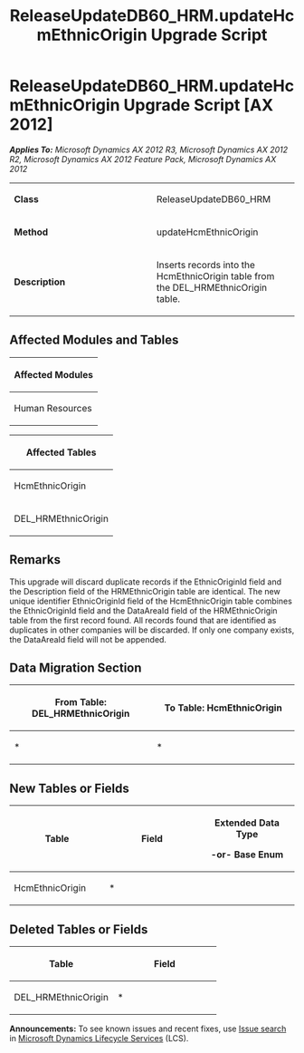 ﻿---
title: ReleaseUpdateDB60_HRM.updateHcmEthnicOrigin Upgrade Script
TOCTitle: ReleaseUpdateDB60_HRM.updateHcmEthnicOrigin Upgrade Script
ms:assetid: 6d0933d2-694f-506d-0400-868e84ba2119
ms:mtpsurl: https://msdn.microsoft.com/en-us/library/JJ685719(v=AX.60)
ms:contentKeyID: 49708920
ms.date: 05/18/2015
mtps_version: v=AX.60
---

# ReleaseUpdateDB60\_HRM.updateHcmEthnicOrigin Upgrade Script [AX 2012]


_**Applies To:** Microsoft Dynamics AX 2012 R3, Microsoft Dynamics AX 2012 R2, Microsoft Dynamics AX 2012 Feature Pack, Microsoft Dynamics AX 2012_

<table>
<colgroup>
<col style="width: 50%" />
<col style="width: 50%" />
</colgroup>
<tbody>
<tr class="odd">
<td><p><strong>Class</strong></p></td>
<td><p>ReleaseUpdateDB60_HRM</p></td>
</tr>
<tr class="even">
<td><p><strong>Method</strong></p></td>
<td><p>updateHcmEthnicOrigin</p></td>
</tr>
<tr class="odd">
<td><p><strong>Description</strong></p></td>
<td><p>Inserts records into the HcmEthnicOrigin table from the DEL_HRMEthnicOrigin table.</p></td>
</tr>
</tbody>
</table>


## Affected Modules and Tables

<table>
<colgroup>
<col style="width: 100%" />
</colgroup>
<thead>
<tr class="header">
<th><p>Affected Modules</p></th>
</tr>
</thead>
<tbody>
<tr class="odd">
<td><p>Human Resources</p></td>
</tr>
</tbody>
</table>


<table>
<colgroup>
<col style="width: 100%" />
</colgroup>
<thead>
<tr class="header">
<th><p>Affected Tables</p></th>
</tr>
</thead>
<tbody>
<tr class="odd">
<td><p>HcmEthnicOrigin</p></td>
</tr>
<tr class="even">
<td><p>DEL_HRMEthnicOrigin</p></td>
</tr>
</tbody>
</table>


## Remarks

This upgrade will discard duplicate records if the EthnicOriginId field and the Description field of the HRMEthnicOrigin table are identical. The new unique identifier EthnicOriginId field of the HcmEthnicOrigin table combines the EthnicOriginId field and the DataAreaId field of the HRMEthnicOrigin table from the first record found. All records found that are identified as duplicates in other companies will be discarded. If only one company exists, the DataAreaId field will not be appended.

## Data Migration Section

<table>
<colgroup>
<col style="width: 50%" />
<col style="width: 50%" />
</colgroup>
<thead>
<tr class="header">
<th><p>From Table: DEL_HRMEthnicOrigin</p></th>
<th><p>To Table: HcmEthnicOrigin</p></th>
</tr>
</thead>
<tbody>
<tr class="odd">
<td><p>*</p></td>
<td><p>*</p></td>
</tr>
</tbody>
</table>


## New Tables or Fields

<table>
<colgroup>
<col style="width: 33%" />
<col style="width: 33%" />
<col style="width: 33%" />
</colgroup>
<thead>
<tr class="header">
<th><p>Table</p></th>
<th><p>Field</p></th>
<th><p>Extended Data Type</p>
<p>-or- Base Enum</p></th>
</tr>
</thead>
<tbody>
<tr class="odd">
<td><p>HcmEthnicOrigin</p></td>
<td><p>*</p></td>
<td><p></p></td>
</tr>
</tbody>
</table>


## Deleted Tables or Fields

<table>
<colgroup>
<col style="width: 50%" />
<col style="width: 50%" />
</colgroup>
<thead>
<tr class="header">
<th><p>Table</p></th>
<th><p>Field</p></th>
</tr>
</thead>
<tbody>
<tr class="odd">
<td><p>DEL_HRMEthnicOrigin</p></td>
<td><p>*</p></td>
</tr>
</tbody>
</table>

  
**Announcements:** To see known issues and recent fixes, use [Issue search](http://go.microsoft.com/fwlink/?linkid=389258) in [Microsoft Dynamics Lifecycle Services](http://go.microsoft.com/fwlink/?linkid=306505) (LCS).


